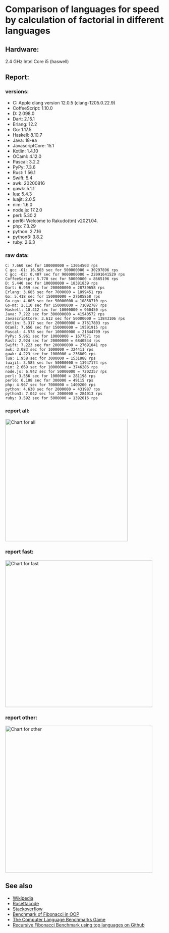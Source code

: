 Comparison of languages for speed by calculation of factorial in different languages
====================================================================================

Hardware:
---------
2.4 GHz Intel Core i5 (haswell)

Report:
-------
### versions:

  * C: Apple clang version 12.0.5 (clang-1205.0.22.9)
  * CoffeeScript: 1.10.0
  * D: 2.098.0
  * Dart: 2.15.1
  * Erlang: 12.2
  * Go: 1.17.5
  * Haskell: 8.10.7
  * Java: 18-ea
  * JavascriptCore: 15.1
  * Kotlin: 1.4.10
  * OCaml: 4.12.0
  * Pascal: 3.2.2
  * PyPy: 7.3.6
  * Rust: 1.56.1
  * Swift: 5.4
  * awk: 20200816
  * gawk: 5.1.1
  * lua: 5.4.3
  * luajit: 2.0.5
  * nim: 1.6.0
  * node.js: 17.2.0
  * perl: 5.30.2
  * perl6: Welcome to Rakudo(tm) v2021.04.
  * php: 7.3.29
  * python: 2.7.16
  * python3: 3.8.2
  * ruby: 2.6.3


### raw data:

    C: 7.660 sec for 100000000 = 13054503 rps
    C gcc -O1: 16.503 sec for 500000000 = 30297896 rps
    C gcc -O2: 0.407 sec for 9000000000 = 22091641529 rps
    CoffeeScript: 5.770 sec for 50000000 = 8665196 rps
    D: 5.440 sec for 100000000 = 18381839 rps
    Dart: 6.959 sec for 200000000 = 28739658 rps
    Erlang: 3.685 sec for 7000000 = 1899451 rps
    Go: 5.418 sec for 150000000 = 27685858 rps
    Go-cgo: 4.605 sec for 50000000 = 10858710 rps
    Go-mt: 2.110 sec for 150000000 = 71092787 rps
    Haskell: 10.412 sec for 10000000 = 960450 rps
    Java: 7.222 sec for 300000000 = 41540572 rps
    JavascriptCore: 3.612 sec for 50000000 = 13843106 rps
    Kotlin: 5.317 sec for 200000000 = 37617803 rps
    OCaml: 7.656 sec for 150000000 = 19591915 rps
    Pascal: 4.578 sec for 100000000 = 21844709 rps
    PyPy: 5.961 sec for 10000000 = 1677571 rps
    Rust: 2.924 sec for 20000000 = 6840544 rps
    Swift: 7.223 sec for 200000000 = 27691041 rps
    awk: 3.083 sec for 1000000 = 324411 rps
    gawk: 4.223 sec for 1000000 = 236809 rps
    lua: 1.958 sec for 3000000 = 1531888 rps
    luajit: 3.585 sec for 50000000 = 13947174 rps
    nim: 2.669 sec for 10000000 = 3746286 rps
    node.js: 6.942 sec for 50000000 = 7202357 rps
    perl: 3.556 sec for 1000000 = 281198 rps
    perl6: 6.108 sec for 300000 = 49115 rps
    php: 4.967 sec for 7000000 = 1409200 rps
    python: 4.630 sec for 2000000 = 431987 rps
    python3: 7.042 sec for 2000000 = 284013 rps
    ruby: 3.592 sec for 5000000 = 1392016 rps


### report all:

<img alt="Chart for all" width="388" src="https://chart.googleapis.com/chart?cht=bhs&chs=582x515&chd=t%3A71092786%2C41540571%2C37617802%2C30297896%2C28739658%2C27691040%2C27685858%2C21844708%2C19591915%2C18381838%2C13947173%2C13843105%2C13054502%2C10858710%2C8665196%2C7202357%2C6840544%2C3746285%2C1899450%2C1677571%2C1531888%2C1409199%2C1392015%2C960450%2C431986%2C324410%2C284012%2C281197%2C236808&chco=4d89f9&chbh=12&chds=0,71092786.6557133&chxt=x,y,r&chxl=1%3A%7Cgawk%7Cperl%7Cpython3%7Cawk%7Cpython%7CHaskell%7Cruby%7Cphp%7Clua%7CPyPy%7CErlang%7Cnim%7CRust%7Cnode.js%7CCoffeeScript%7CGo-cgo%7CC%7CJavascriptCore%7Cluajit%7CD%7COCaml%7CPascal%7CGo%7CSwift%7CDart%7CC%20gcc%20-O1%7CKotlin%7CJava%7CGo-mt%7C2%3A%7C236808%20rps%7C281197%20rps%7C284012%20rps%7C324410%20rps%7C431986%20rps%7C960450%20rps%7C1392015%20rps%7C1409199%20rps%7C1531888%20rps%7C1677571%20rps%7C1899450%20rps%7C3746285%20rps%7C6840544%20rps%7C7202357%20rps%7C8665196%20rps%7C10858710%20rps%7C13054502%20rps%7C13843105%20rps%7C13947173%20rps%7C18381838%20rps%7C19591915%20rps%7C21844708%20rps%7C27685858%20rps%7C27691040%20rps%7C28739658%20rps%7C30297896%20rps%7C37617802%20rps%7C41540571%20rps%7C71092786%20rps%7C0%3A%7C0%20%25%7C10%20%25%7C20%20%25%7C30%20%25%7C40%20%25%7C50%20%25%7C60%20%25%7C70%20%25%7C80%20%25%7C90%20%25%7C100%20%25">

### report fast:

<img alt="Chart for fast" width="466" src="https://chart.googleapis.com/chart?cht=bhs&chs=700x328&chd=t%3A71092786%2C41540571%2C37617802%2C30297896%2C28739658%2C27691040%2C27685858%2C21844708%2C19591915%2C18381838%2C13947173%2C13843105%2C13054502%2C10858710%2C8665196%2C7202357%2C6840544%2C3746285&chco=4d89f9&chbh=12&chds=0,71092786.6557133&chxt=x,y,r&chxl=1%3A%7Cnim%7CRust%7Cnode.js%7CCoffeeScript%7CGo-cgo%7CC%7CJavascriptCore%7Cluajit%7CD%7COCaml%7CPascal%7CGo%7CSwift%7CDart%7CC%20gcc%20-O1%7CKotlin%7CJava%7CGo-mt%7C2%3A%7C3746285%20rps%7C6840544%20rps%7C7202357%20rps%7C8665196%20rps%7C10858710%20rps%7C13054502%20rps%7C13843105%20rps%7C13947173%20rps%7C18381838%20rps%7C19591915%20rps%7C21844708%20rps%7C27685858%20rps%7C27691040%20rps%7C28739658%20rps%7C30297896%20rps%7C37617802%20rps%7C41540571%20rps%7C71092786%20rps%7C0%3A%7C0%20%25%7C10%20%25%7C20%20%25%7C30%20%25%7C40%20%25%7C50%20%25%7C60%20%25%7C70%20%25%7C80%20%25%7C90%20%25%7C100%20%25">

### report other:

<img alt="Chart for other" width="466" src="https://chart.googleapis.com/chart?cht=bhs&chs=700x209&chd=t%3A1899450%2C1677571%2C1531888%2C1409199%2C1392015%2C960450%2C431986%2C324410%2C284012%2C281197%2C236808&chco=4d89f9&chbh=12&chds=0,1899450.9881134&chxt=x,y,r&chxl=1%3A%7Cgawk%7Cperl%7Cpython3%7Cawk%7Cpython%7CHaskell%7Cruby%7Cphp%7Clua%7CPyPy%7CErlang%7C2%3A%7C236808%20rps%7C281197%20rps%7C284012%20rps%7C324410%20rps%7C431986%20rps%7C960450%20rps%7C1392015%20rps%7C1409199%20rps%7C1531888%20rps%7C1677571%20rps%7C1899450%20rps%7C0%3A%7C0%20%25%7C10%20%25%7C20%20%25%7C30%20%25%7C40%20%25%7C50%20%25%7C60%20%25%7C70%20%25%7C80%20%25%7C90%20%25%7C100%20%25">



See also
--------

  * [Wikipedia](http://en.wikipedia.org/wiki/Factorial)
  * [Rosettacode](http://rosettacode.org/wiki/Factorial)
  * [Stackoverflow](http://stackoverflow.com/questions/23930/factorial-algorithms-in-different-languages)
  * [Benchmark of Fibonacci in OOP](https://github.com/Balancer/benchmarks-fib-obj)
  * [The Computer Language Benchmarks Game](http://benchmarksgame.alioth.debian.org)
  * [Recursive Fibonacci Benchmark using top languages on Github](https://github.com/drujensen/fib)
